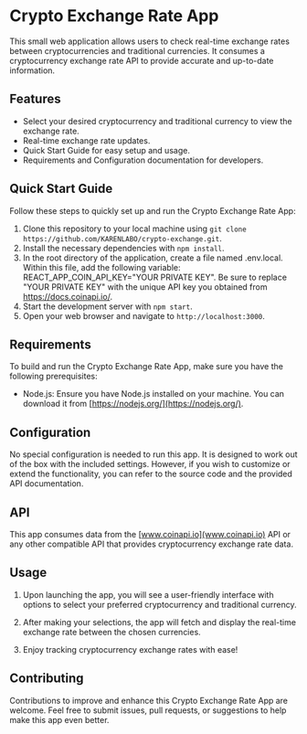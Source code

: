 # Crypto Exchange Rate App

This small web application allows users to check real-time exchange rates between cryptocurrencies and traditional currencies. It consumes a cryptocurrency exchange rate API to provide accurate and up-to-date information.

## Features

- Select your desired cryptocurrency and traditional currency to view the exchange rate.
- Real-time exchange rate updates.
- Quick Start Guide for easy setup and usage.
- Requirements and Configuration documentation for developers.

## Quick Start Guide

Follow these steps to quickly set up and run the Crypto Exchange Rate App:

1. Clone this repository to your local machine using `git clone https://github.com/KARENLABO/crypto-exchange.git`.
2. Install the necessary dependencies with `npm install`.
3. In the root directory of the application, create a file named .env.local. Within this file, add the following variable: REACT_APP_COIN_API_KEY="YOUR PRIVATE KEY". Be sure to replace "YOUR PRIVATE KEY" with the unique API key you obtained from https://docs.coinapi.io/.
4. Start the development server with `npm start`.
5. Open your web browser and navigate to `http://localhost:3000`.

## Requirements

To build and run the Crypto Exchange Rate App, make sure you have the following prerequisites:

- Node.js: Ensure you have Node.js installed on your machine. You can download it from [https://nodejs.org/](https://nodejs.org/).

## Configuration

No special configuration is needed to run this app. It is designed to work out of the box with the included settings. However, if you wish to customize or extend the functionality, you can refer to the source code and the provided API documentation.

## API

This app consumes data from the [www.coinapi.io](www.coinapi.io) API or any other compatible API that provides cryptocurrency exchange rate data.
## Usage

1. Upon launching the app, you will see a user-friendly interface with options to select your preferred cryptocurrency and traditional currency.

2. After making your selections, the app will fetch and display the real-time exchange rate between the chosen currencies.

3. Enjoy tracking cryptocurrency exchange rates with ease!


## Contributing

Contributions to improve and enhance this Crypto Exchange Rate App are welcome. Feel free to submit issues, pull requests, or suggestions to help make this app even better.


